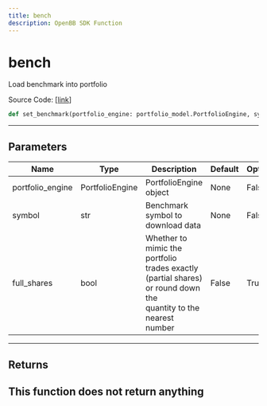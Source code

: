 ```yaml
---
title: bench
description: OpenBB SDK Function
---
```


# bench

Load benchmark into portfolio

Source Code: [[link](https://github.com/OpenBB-finance/OpenBBTerminal/tree/main/openbb_terminal/portfolio/portfolio_model.py#L2425)]
```python
def set_benchmark(portfolio_engine: portfolio_model.PortfolioEngine, symbol: str, full_shares: bool = False) -> None
```
---
## Parameters
| Name | Type | Description | Default | Optional |
| ---- | ---- | ----------- | ------- | -------- |
| portfolio_engine | PortfolioEngine | PortfolioEngine object | None | False |
| symbol | str | Benchmark symbol to download data | None | False |
| full_shares | bool | Whether to mimic the portfolio trades exactly (partial shares) or round down the<br/>quantity to the nearest number | False | True |

---
## Returns
This function does not return anything
---
